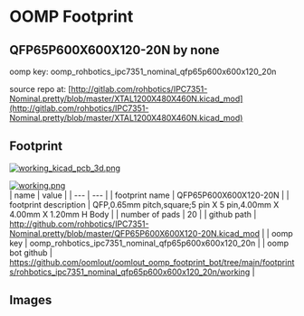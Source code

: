 # OOMP Footprint  
## QFP65P600X600X120-20N  by none  
  
oomp key: oomp_rohbotics_ipc7351_nominal_qfp65p600x600x120_20n  
  
source repo at: [http://gitlab.com/rohbotics/IPC7351-Nominal.pretty/blob/master/XTAL1200X480X460N.kicad_mod](http://gitlab.com/rohbotics/IPC7351-Nominal.pretty/blob/master/XTAL1200X480X460N.kicad_mod)  
## Footprint  
  
[![working_kicad_pcb_3d.png](working_kicad_pcb_3d_600.png)](working_kicad_pcb_3d.png)  
  
[![working.png](working_600.png)](working.png)  
| name | value | 
| --- | --- | 
| footprint name | QFP65P600X600X120-20N | 
| footprint description | QFP,0.65mm pitch,square;5 pin X 5 pin,4.00mm X 4.00mm X 1.20mm H Body | 
| number of pads | 20 | 
| github path | http://github.com/rohbotics/IPC7351-Nominal.pretty/blob/master/QFP65P600X600X120-20N.kicad_mod | 
| oomp key | oomp_rohbotics_ipc7351_nominal_qfp65p600x600x120_20n | 
| oomp bot github | https://github.com/oomlout/oomlout_oomp_footprint_bot/tree/main/footprints/rohbotics_ipc7351_nominal_qfp65p600x600x120_20n/working | 
## Images  
